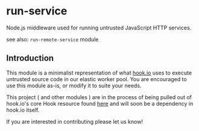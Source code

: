 # run-service

Node.js middleware used for running untrusted JavaScript HTTP services.

see also: `run-remote-service` module

## Introduction

This module is a minimalist representation of what [hook.io](http://hook.io) uses to execute untrusted source code in our elastic worker pool. You are encouraged to use this module as-is, or modify it to suite your needs.

This project ( and other modules ) are in the process of being pulled out of hook.io's core Hook resource found [here](https://github.com/bigcompany/hook.io/tree/master/lib/resources/hook) and will soon be a dependency in hook.io itself.

If you are interested in contributing please let us know!